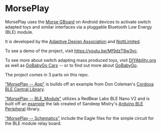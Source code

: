 # MorsePlay

MorsePlay uses the [Morse GBoard](https://support.google.com/accessibility/android/answer/9011881) on Android devices to activate switch adapted toys and similar interfaces via a pluggable Bluetooth Low Energy (BLE) module.

It is developed by the [Adaptive Design Association](http://www.adaptivedesign.org/) and [NottLimited](http://www.tandemmaster.org/home.html).

To see a demo of the project, visit https://youtu.be/Mf9dzT8w3vc.

To see more about switch adapting mass produced toys, visit [DIYAbility.org](https://www.diyability.org/guide/switch-adapting-a-remote-control-toy/) as well as [GoBabyGo Cars](https://www.diyability.org/2014/11/go-baby-go-the-ultimate-toy-hack/) -- or to find out more about [GoBabyGo](https://sites.udel.edu/gobabygo/).

The project comes in 3 parts on this repo.

["MorsePlay -- App"](https://github.com/OllieBck/MorsePlay/tree/master/MorsePlay--App) is builds off an example from Don Coleman's [Cordova BLE Central Library](https://github.com/don/cordova-plugin-ble-central).

["MorsePlay -- BLE_Module"](https://github.com/OllieBck/MorsePlay/tree/master/MorsePlay--BLE_Module) utilizes a RedBear Labs BLE Nano V2 and is built off an [example](https://github.com/RedBearLab/arduino-BLEPeripheral/tree/master/examples/SimpleChat) the lab created of Sandeep Mistry's [Arduino BLE Peripheral](https://github.com/sandeepmistry/arduino-BLEPeripheral) library.

["MorsePlay -- Schematics"](https://github.com/OllieBck/MorsePlay/tree/master/MorsePlay%20-%20Schematics) include the Eagle files for the simple circuit for the BLE module relay board.

